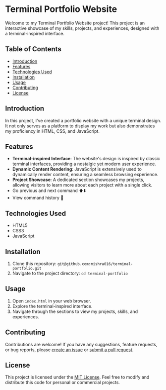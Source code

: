 # Terminal Portfolio Website

Welcome to my Terminal Portfolio Website project! This project is an interactive showcase of my skills, projects, and experiences, designed with a terminal-inspired interface.

## Table of Contents
- [Introduction](#introduction)
- [Features](#features)
- [Technologies Used](#technologies-used)
- [Installation](#installation)
- [Usage](#usage)
- [Contributing](#contributing)
- [License](#license)

## Introduction
In this project, I've created a portfolio website with a unique terminal design. It not only serves as a platform to display my work but also demonstrates my proficiency in HTML, CSS, and JavaScript.

## Features
- **Terminal-inspired Interface**: The website's design is inspired by classic terminal interfaces, providing a nostalgic yet modern user experience.
- **Dynamic Content Rendering**: JavaScript is extensively used to dynamically render content, ensuring a seamless browsing experience.
- **Project Showcase**: A dedicated section showcases my projects, allowing visitors to learn more about each project with a single click.
- Go previous and next command ⬆️⬇️
- View command history 📖

## Technologies Used
- HTML5
- CSS3
- JavaScript

## Installation
1. Clone this repository: `git@github.com:mishra016/terminal-portfolio.git`
2. Navigate to the project directory: `cd terminal-portfolio`

## Usage
1. Open `index.html` in your web browser.
2. Explore the terminal-inspired interface.
3. Navigate through the sections to view my projects, skills, and experiences.

## Contributing
Contributions are welcome! If you have any suggestions, feature requests, or bug reports, please [create an issue](https://github.com/mishra016/terminal-portfolio/issues) or [submit a pull request](https://github.com/mishra016/terminal-portfolio/pulls).

## License
This project is licensed under the [MIT License](https://opensource.org/licenses/MIT). Feel free to modify and distribute this code for personal or commercial projects.
